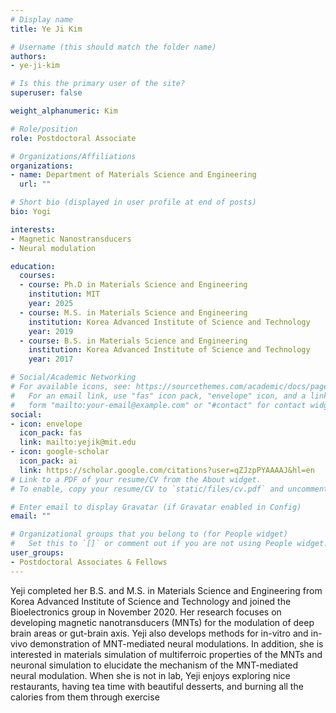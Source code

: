 ```yaml
---
# Display name
title: Ye Ji Kim

# Username (this should match the folder name)
authors:
- ye-ji-kim

# Is this the primary user of the site?
superuser: false

weight_alphanumeric: Kim

# Role/position
role: Postdoctoral Associate

# Organizations/Affiliations
organizations:
- name: Department of Materials Science and Engineering
  url: ""

# Short bio (displayed in user profile at end of posts)
bio: Yogi

interests:
- Magnetic Nanostransducers
- Neural modulation

education:
  courses:
  - course: Ph.D in Materials Science and Engineering
    institution: MIT
    year: 2025
  - course: M.S. in Materials Science and Engineering
    institution: Korea Advanced Institute of Science and Technology
    year: 2019
  - course: B.S. in Materials Science and Engineering
    institution: Korea Advanced Institute of Science and Technology
    year: 2017

# Social/Academic Networking
# For available icons, see: https://sourcethemes.com/academic/docs/page-builder/#icons
#   For an email link, use "fas" icon pack, "envelope" icon, and a link in the
#   form "mailto:your-email@example.com" or "#contact" for contact widget.
social:
- icon: envelope
  icon_pack: fas
  link: mailto:yejik@mit.edu
- icon: google-scholar
  icon_pack: ai
  link: https://scholar.google.com/citations?user=qZJzpPYAAAAJ&hl=en
# Link to a PDF of your resume/CV from the About widget.
# To enable, copy your resume/CV to `static/files/cv.pdf` and uncomment the lines below.

# Enter email to display Gravatar (if Gravatar enabled in Config)
email: ""

# Organizational groups that you belong to (for People widget)
#   Set this to `[]` or comment out if you are not using People widget.
user_groups:
- Postdoctoral Associates & Fellows
---
```

Yeji completed her B.S. and M.S. in Materials Science and Engineering from Korea Advanced Institute of Science and Technology and joined the Bioelectronics group in November 2020. Her research focuses on developing magnetic nanotransducers (MNTs) for the modulation of deep brain areas or gut-brain axis. Yeji also develops methods for in-vitro and in-vivo demonstration of MNT-mediated neural modulations. In addition, she is interested in materials simulation of multiferroic properties of the MNTs and neuronal simulation to elucidate the mechanism of the MNT-mediated neural modulation. When she is not in lab, Yeji enjoys exploring nice restaurants, having tea time with beautiful desserts, and burning all the calories from them through exercise